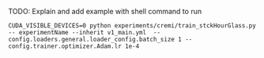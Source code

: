 TODO: Explain and add example with shell command to run 

`CUDA_VISIBLE_DEVICES=0 python experiments/cremi/train_stckHourGlass.py -- experimentName --inherit v1_main.yml  --config.loaders.general.loader_config.batch_size 1 --config.trainer.optimizer.Adam.lr 1e-4`
